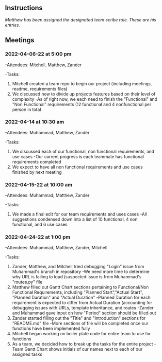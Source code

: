 ## Instructions
*Matthew has been assigned the designated team scribe role. These are his entries.*  
## Meetings


### 2022-04-06-22 at 5:00 pm
-Attendees: Mitchell, Matthew, Zander

-Tasks:
1. Mitchell created a team repo to begin our project (including meetings, readme, requirements files)
2. We discussed how to divide up projects features based on their level of complexity
	-As of right now, we each need to finish the "Functional" and "Non Functional" requirements (12 functional and 4 nonfunctional per person in total

### 2022-04-14 at 10:30 am
-Attendees: Muhammad, Matthew, Zander

-Tasks:
1. We discussed each of our functional, non functional requirements, and use cases
	-Our current progress is each teammate has functional requirements completed
3. We expect to have all non functional requirements and use cases finished by next meeting

### 2022-04-15-22 at 10:00 am
-Attendees: Muhammad, Matthew, Zander

-Tasks:
1. We made a final edit for our team requirements and uses cases 
	-All suggestions condensed down into a list of 10 functional, 4 non functional, and 6 use cases

### 2022-04-24-22 at 1:00 pm
-Attendees: Muhammad, Matthew, Zander, Mitchell

-Tasks:
1. Zander, Matthew, and Mitchell tried debugging "Login" issue from Muhammad's branch in repository
	-We need more time to determine why URL is failing to load (suspected issue is from Muhammad's "routes.py" file
2. Matthew filled out Gantt Chart sections pertaining to Functional/Non Functional Requirements, including "Planned Start","Actual Start", "Planned Duration" and "Actual Duration"
	-Planned Duration for each requirement is expected to differ from Actual Duration (accounting for debugging issues with URLs, template inheritance, and routes
	-Zander and Muhammad gave input on how "Period" section should be filled out
3. Zander started filling out the "Title" and "Introduction" sections for "README.md" file
	-More sections of file will be completed once our functions have been implemented fully
4. Mitchell began working on boiler plate code for entire team to use for functions
5. As a team, we decided how to break up the tasks for the entire project
	-Team Gantt Chart shows initials of our names next to each of our assigned tasks
